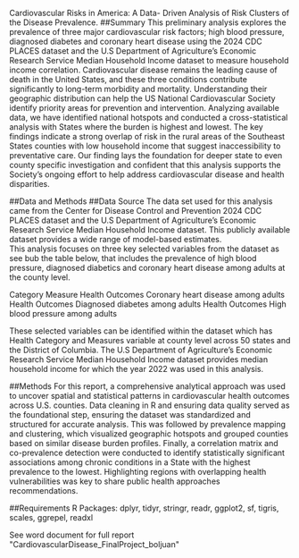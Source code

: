 Cardiovascular Risks in America: A Data- Driven Analysis of Risk Clusters of the Disease Prevalence. 
##Summary
This preliminary analysis explores the prevalence of three major cardiovascular risk factors; high blood pressure, diagnosed diabetes and coronary heart 
disease using the 2024 CDC PLACES dataset and the U.S Department of Agriculture’s Economic Research Service Median Household Income dataset to measure 
household income correlation. Cardiovascular disease remains the leading cause of death in the United States, and these three conditions contribute significantly 
to long-term morbidity and mortality. Understanding their geographic distribution can help the US National Cardiovascular Society identify priority areas for 
prevention and intervention. Analyzing available data, we have identified national hotspots and conducted a cross-statistical analysis with States where the 
burden is highest and lowest. The key findings indicate a strong overlap of risk in the rural areas of the Southeast States counties with low household income 
that suggest inaccessibility to preventative care. Our finding lays the foundation for deeper state to even county specific investigation and confident that 
this analysis supports the Society’s ongoing effort to help address cardiovascular disease and health disparities.

##Data and Methods
##Data Source
The data set used for this analysis came from the Center for Disease Control and Prevention 2024 CDC PLACES dataset and the U.S Department of Agriculture’s 
Economic Research Service Median Household Income dataset. This publicly available dataset provides a wide range of model-based estimates.  
This analysis focuses on three key selected variables from the dataset as see bub the table below, that includes the prevalence of high blood pressure, 
diagnosed diabetics and coronary heart disease among adults at the county level.

Category	Measure
Health Outcomes	Coronary heart disease among adults
Health Outcomes	Diagnosed diabetes among adults
Health Outcomes	High blood pressure among adults

These selected variables can be identified within the dataset which has Health Category and Measures variable at county level across 50 states and the 
District of Columbia. The U.S Department of Agriculture’s Economic Research Service Median Household Income dataset provides median household income 
for which the year 2022 was used in this analysis.

##Methods
For this report, a comprehensive analytical approach was used to uncover spatial and statistical patterns in cardiovascular health outcomes across U.S. 
counties. Data cleaning in R and ensuring data quality served as the foundational step, ensuring the dataset was standardized and structured for 
accurate analysis. This was followed by prevalence mapping and clustering, which visualized geographic hotspots and grouped counties based on similar 
disease burden profiles. Finally, a correlation matrix and co-prevalence detection were conducted to identify statistically significant associations 
among chronic conditions in a State with the highest prevalence to the lowest. Highlighting regions with overlapping health vulnerabilities was key to 
share public health approaches recommendations. 

##Requirements
R Packages: dplyr, tidyr, stringr, readr, ggplot2, sf, tigris, scales, ggrepel, readxl

See word document for full report "CardiovascularDisease_FinalProject_boljuan"



